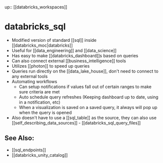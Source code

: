 up:: [[databricks_workspaces]]

# databricks_sql

- Modified version of standard [[sql]] inside [[databricks_moc|databricks]]
- Useful for [[data_engineering]] and [[data_science]]
- Has easy to make [[databricks_dashboard]]s based on queries
- Can also connect external [[business_intelligence]] tools
- Utilizes [[photon]] to speed up queries
- Queries run directly on the [[data_lake_house]], don't need to connect to any external tools
- Automating workflows
	- Can setup notifications if values fall out of certain ranges to make sure criteria are met
	- Auto schedule query refreshes (Keeping dashboard up to date, using in a notification, etc)
	- When a visualization is saved on a saved query, it always will pop up when the query is opened
- Also doesn't have to use a [[sql_table]] as the source, they can also use [[self_describing_data_sources]] - [[databricks_sql_query_files]]

## See Also:

- [[sql_endpoints]]
- [[databricks_unity_catalog]]
